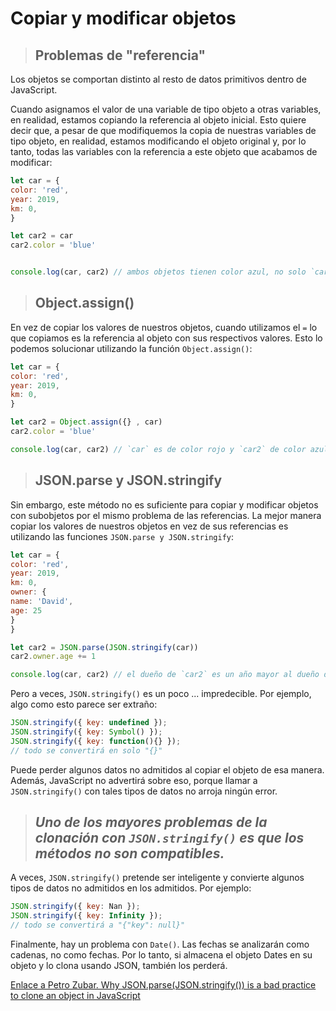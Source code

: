 # Copiar y modificar objetos

>## Problemas de "referencia"

Los objetos se comportan distinto al resto de datos primitivos dentro de JavaScript.

Cuando asignamos el valor de una variable de tipo objeto a otras variables, en realidad, estamos copiando la referencia al objeto inicial. Esto quiere decir que, a pesar de que modifiquemos la copia de nuestras variables de tipo objeto, en realidad, estamos modificando el objeto original y, por lo tanto, todas las variables con la referencia a este objeto que acabamos de modificar:

```javascript
let car = {
color: 'red',
year: 2019,
km: 0,
}

let car2 = car
car2.color = 'blue'


console.log(car, car2) // ambos objetos tienen color azul, no solo `car2`
```

>## Object.assign()

En vez de copiar los valores de nuestros objetos, cuando utilizamos el `=` lo que copiamos es la referencia al objeto con sus respectivos valores. Esto lo podemos solucionar utilizando la función `Object.assign()`:

```javascript
let car = {
color: 'red',
year: 2019,
km: 0,
}

let car2 = Object.assign({} , car)
car2.color = 'blue'

console.log(car, car2) // `car` es de color rojo y `car2` de color azul
```

>## JSON.parse y JSON.stringify

Sin embargo, este método no es suficiente para copiar y modificar objetos con subobjetos por el mismo problema de las referencias. La mejor manera copiar los valores de nuestros objetos en vez de sus referencias es utilizando las funciones `JSON.parse y JSON.stringify`:

```javascript
let car = {
color: 'red',
year: 2019,
km: 0,
owner: {
name: 'David',
age: 25
}
}

let car2 = JSON.parse(JSON.stringify(car))
car2.owner.age += 1

console.log(car, car2) // el dueño de `car2` es un año mayor al dueño de `car`
```

Pero a veces, `JSON.stringify()` es un poco ... impredecible. Por ejemplo, algo como esto parece ser extraño:

```javascript
JSON.stringify({ key: undefined });
JSON.stringify({ key: Symbol() });
JSON.stringify({ key: function(){} });
// todo se convertirá en solo "{}"
```

Puede perder algunos datos no admitidos al copiar el objeto de esa manera. Además, JavaScript no advertirá sobre eso, porque llamar a `JSON.stringify()` con tales tipos de datos no arroja ningún error.

>## *Uno de los mayores problemas de la clonación con `JSON.stringify()` es que los **métodos** no son compatibles.*

A veces, `JSON.stringify()` pretende ser inteligente y convierte algunos tipos de datos no admitidos en los admitidos. Por ejemplo:

```javascript
JSON.stringify({ key: Nan });
JSON.stringify({ key: Infinity });
// todo se convertirá a "{"key": null}"
```

Finalmente, hay un problema con `Date()`. Las fechas se analizarán como cadenas, no como fechas. Por lo tanto, si almacena el objeto Dates en su objeto y lo clona usando JSON, también los perderá.

[Enlace a Petro Zubar. Why JSON.parse(JSON.stringify()) is a bad practice to clone an object in JavaScript](https://medium.com/@pmzubar/why-json-parse-json-stringify-is-a-bad-practice-to-clone-an-object-in-javascript-b28ac5e36521)
